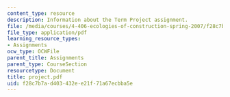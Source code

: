```yaml
---
content_type: resource
description: Information about the Term Project assignment.
file: /media/courses/4-406-ecologies-of-construction-spring-2007/f28c7b7ad403432ee21f71a67ecbba5e_project.pdf
file_type: application/pdf
learning_resource_types:
- Assignments
ocw_type: OCWFile
parent_title: Assignments
parent_type: CourseSection
resourcetype: Document
title: project.pdf
uid: f28c7b7a-d403-432e-e21f-71a67ecbba5e
---
```

